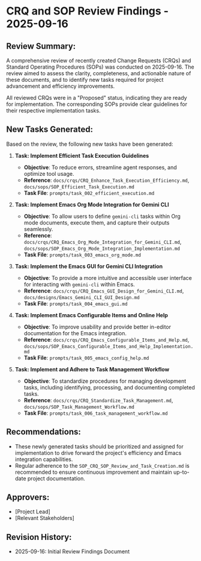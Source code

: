 # CRQ and SOP Review Findings - 2025-09-16

## Review Summary:

A comprehensive review of recently created Change Requests (CRQs) and Standard Operating Procedures (SOPs) was conducted on 2025-09-16. The review aimed to assess the clarity, completeness, and actionable nature of these documents, and to identify new tasks required for project advancement and efficiency improvements.

All reviewed CRQs were in a "Proposed" status, indicating they are ready for implementation. The corresponding SOPs provide clear guidelines for their respective implementation tasks.

## New Tasks Generated:

Based on the review, the following new tasks have been generated:

1.  **Task: Implement Efficient Task Execution Guidelines**
    *   **Objective**: To reduce errors, streamline agent responses, and optimize tool usage.
    *   **Reference**: `docs/crqs/CRQ_Enhance_Task_Execution_Efficiency.md`, `docs/sops/SOP_Efficient_Task_Execution.md`
    *   **Task File**: `prompts/task_002_efficient_execution.md`

2.  **Task: Implement Emacs Org Mode Integration for Gemini CLI**
    *   **Objective**: To allow users to define `gemini-cli` tasks within Org mode documents, execute them, and capture their outputs seamlessly.
    *   **Reference**: `docs/crqs/CRQ_Emacs_Org_Mode_Integration_for_Gemini_CLI.md`, `docs/sops/SOP_Emacs_Org_Mode_Integration_Implementation.md`
    *   **Task File**: `prompts/task_003_emacs_org_mode.md`

3.  **Task: Implement the Emacs GUI for Gemini CLI Integration**
    *   **Objective**: To provide a more intuitive and accessible user interface for interacting with `gemini-cli` within Emacs.
    *   **Reference**: `docs/crqs/CRQ_Emacs_GUI_Design_for_Gemini_CLI.md`, `docs/designs/Emacs_Gemini_CLI_GUI_Design.md`
    *   **Task File**: `prompts/task_004_emacs_gui.md`

4.  **Task: Implement Emacs Configurable Items and Online Help**
    *   **Objective**: To improve usability and provide better in-editor documentation for the Emacs integration.
    *   **Reference**: `docs/crqs/CRQ_Emacs_Configurable_Items_and_Help.md`, `docs/sops/SOP_Emacs_Configurable_Items_and_Help_Implementation.md`
    *   **Task File**: `prompts/task_005_emacs_config_help.md`

5.  **Task: Implement and Adhere to Task Management Workflow**
    *   **Objective**: To standardize procedures for managing development tasks, including identifying, processing, and documenting completed tasks.
    *   **Reference**: `docs/crqs/CRQ_Standardize_Task_Management.md`, `docs/sops/SOP_Task_Management_Workflow.md`
    *   **Task File**: `prompts/task_006_task_management_workflow.md`

## Recommendations:

-   These newly generated tasks should be prioritized and assigned for implementation to drive forward the project's efficiency and Emacs integration capabilities.
-   Regular adherence to the `SOP_CRQ_SOP_Review_and_Task_Creation.md` is recommended to ensure continuous improvement and maintain up-to-date project documentation.

## Approvers:
- [Project Lead]
- [Relevant Stakeholders]

## Revision History:
- 2025-09-16: Initial Review Findings Document
